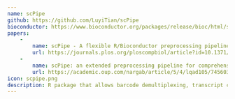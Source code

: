 ```yaml
---
name: scPipe
github: https://github.com/LuyiTian/scPipe
bioconductor: https://www.bioconductor.org/packages/release/bioc/html/scPipe.html
papers:
    - 
        name: scPipe - A flexible R/Bioconductor preprocessing pipeline for single-cell RNA-sequencing data
        url: https://journals.plos.org/ploscompbiol/article?id=10.1371/journal.pcbi.1006361
    - 
        name: scPipe: an extended preprocessing pipeline for comprehensive single-cell ATAC-Seq data integration in R/Bioconductor
        url: https://academic.oup.com/nargab/article/5/4/lqad105/7456034
icon: scpipe.png
description: R package that allows barcode demultiplexing, transcript counting and quality control of raw sequencing data from scRNA-seq and scATAC-seq datasets
---
```

